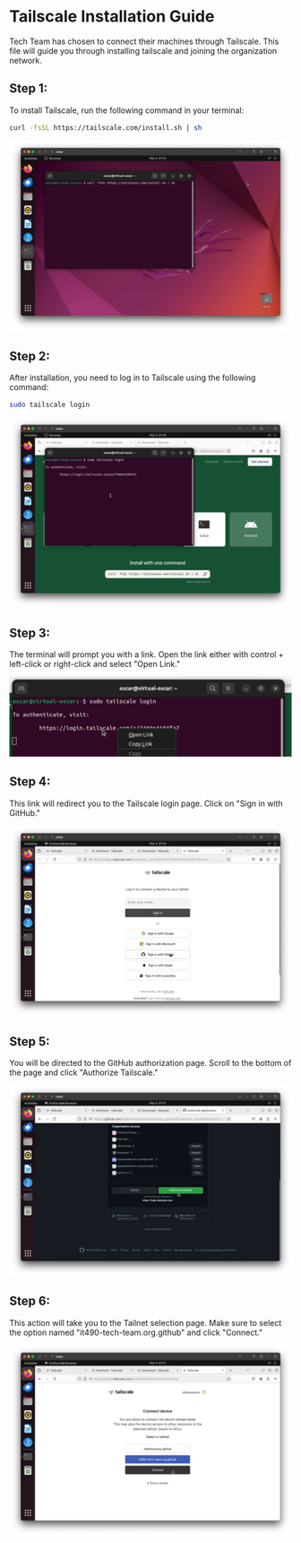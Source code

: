 # Tailscale Installation Guide
Tech Team has chosen to connect their machines through Tailscale. This file will guide you through installing tailscale and joining the organization network.

## Step 1:
To install Tailscale, run the following command in your terminal:

```bash
curl -fsSL https://tailscale.com/install.sh | sh
```

![Step 1: Installation Command](/.readme_resources/tailscale/00.png)

## Step 2:
After installation, you need to log in to Tailscale using the following command:

```bash
sudo tailscale login
```

![Step 2: Tailscale Login Command](/.readme_resources/tailscale/01.png)

## Step 3:
The terminal will prompt you with a link. Open the link either with control + left-click or right-click and select "Open Link."

![Step 3: Open Tailscale Login Link](/.readme_resources/tailscale/02.png)

## Step 4:
This link will redirect you to the Tailscale login page. Click on "Sign in with GitHub."

![Step 4: Sign in with GitHub](/.readme_resources/tailscale/03.png)

## Step 5:
You will be directed to the GitHub authorization page. Scroll to the bottom of the page and click "Authorize Tailscale."

![Step 5: Authorize Tailscale](/.readme_resources/tailscale/04.png)

## Step 6:
This action will take you to the Tailnet selection page. Make sure to select the option named "it490-tech-team.org.github" and click "Connect."

![Step 6: Connect to Tailnet](/.readme_resources/tailscale/05.png)
